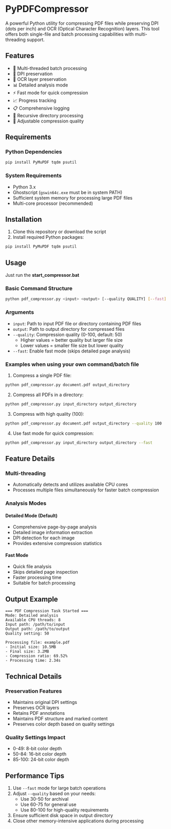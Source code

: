 # PyPDFCompressor

A powerful Python utility for compressing PDF files while preserving DPI (dots per inch) and OCR (Optical Character Recognition) layers. This tool offers both single-file and batch processing capabilities with multi-threading support.

## Features

- 🚀 Multi-threaded batch processing
- 🎯 DPI preservation
- 📝 OCR layer preservation
- 📊 Detailed analysis mode
- ⚡ Fast mode for quick compression
- 📈 Progress tracking
- 📋 Comprehensive logging
- 🌲 Recursive directory processing
- 🎨 Adjustable compression quality

## Requirements

### Python Dependencies
```bash
pip install PyMuPDF tqdm psutil
```

### System Requirements
- Python 3.x
- Ghostscript (`gswin64c.exe` must be in system PATH)
- Sufficient system memory for processing large PDF files
- Multi-core processor (recommended)

## Installation

1. Clone this repository or download the script
2. Install required Python packages:
```bash
pip install PyMuPDF tqdm psutil
```

## Usage

Just run the **start_compressor.bat**

### Basic Command Structure
```bash
python pdf_compressor.py <input> <output> [--quality QUALITY] [--fast]
```

### Arguments

- `input`: Path to input PDF file or directory containing PDF files
- `output`: Path to output directory for compressed files
- `--quality`: Compression quality (0-100, default: 50)
  - Higher values = better quality but larger file size
  - Lower values = smaller file size but lower quality
- `--fast`: Enable fast mode (skips detailed page analysis)

### Examples when using your own command/batch file

1. Compress a single PDF file:
```bash
python pdf_compressor.py document.pdf output_directory
```

2. Compress all PDFs in a directory:
```bash
python pdf_compressor.py input_directory output_directory
```

3. Compress with high quality (100):
```bash
python pdf_compressor.py document.pdf output_directory --quality 100
```

4. Use fast mode for quick compression:
```bash
python pdf_compressor.py input_directory output_directory --fast
```

## Feature Details

### Multi-threading
- Automatically detects and utilizes available CPU cores
- Processes multiple files simultaneously for faster batch compression

### Analysis Modes

#### Detailed Mode (Default)
- Comprehensive page-by-page analysis
- Detailed image information extraction
- DPI detection for each image
- Provides extensive compression statistics

#### Fast Mode
- Quick file analysis
- Skips detailed page inspection
- Faster processing time
- Suitable for batch processing

## Output Example

```
=== PDF Compression Task Started ===
Mode: Detailed analysis
Available CPU threads: 8
Input path: /path/to/input
Output path: /path/to/output
Quality setting: 50

Processing file: example.pdf
- Initial size: 10.5MB
- Final size: 3.2MB
- Compression ratio: 69.52%
- Processing time: 2.34s
```

## Technical Details

### Preservation Features
- Maintains original DPI settings
- Preserves OCR layers
- Retains PDF annotations
- Maintains PDF structure and marked content
- Preserves color depth based on quality settings

### Quality Settings Impact
- 0-49: 8-bit color depth
- 50-84: 16-bit color depth
- 85-100: 24-bit color depth

## Performance Tips

1. Use `--fast` mode for large batch operations
2. Adjust `--quality` based on your needs:
   - Use 30-50 for archival
   - Use 60-75 for general use
   - Use 80-100 for high-quality requirements
3. Ensure sufficient disk space in output directory
4. Close other memory-intensive applications during processing
